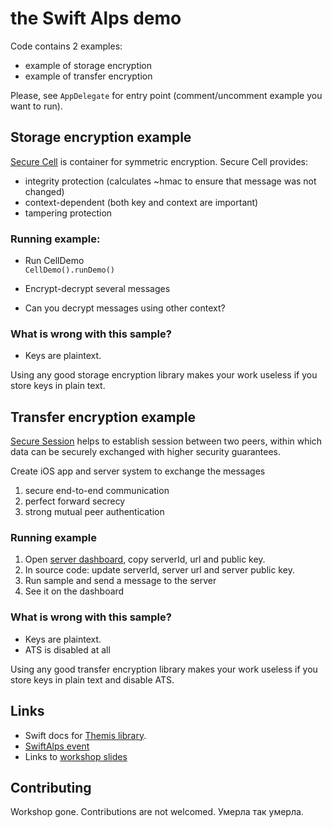 # the Swift Alps demo

Code contains 2 examples:

- example of storage encryption
- example of transfer encryption


Please, see `AppDelegate` for entry point (comment/uncomment example you want to run).

## Storage encryption example 

[Secure Cell](https://github.com/cossacklabs/themis/wiki/Secure-Cell-cryptosystem) is container for symmetric encryption. Secure Cell provides:

- integrity protection (calculates ~hmac to ensure that message was not changed)
- context-dependent (both key and context are important)
- tampering protection


### Running example:


- Run CellDemo<br/>
  `CellDemo().runDemo()`
  
- Encrypt-decrypt several messages
- Can you decrypt messages using other context?

### What is wrong with this sample?
- Keys are plaintext.

Using any good storage encryption library makes your work useless if you store keys in plain text.


## Transfer encryption example 

[Secure Session](https://github.com/cossacklabs/themis/wiki/Secure-Session-cryptosystem) helps to establish session between two peers, within which data can be securely exchanged with higher security guarantees.

Create iOS app and server system to exchange the messages

1. secure end-to-end communication 
2. perfect forward secrecy
3. strong mutual peer authentication


### Running example 

1. Open [server dashboard](http://alps.cossacklabs.com/), copy serverId, url and public key.
2. In source code: update serverId, server url and server public key.
3. Run sample and send a message to the server
4. See it on the dashboard

### What is wrong with this sample?
- Keys are plaintext.
- ATS is disabled at all

Using any good transfer encryption library makes your work useless if you store keys in plain text and disable ATS.


## Links

- Swift docs for [Themis library](https://github.com/cossacklabs/themis/wiki/Swift-Howto).
- [SwiftAlps event](http://theswiftalps.com/)
- Links to [workshop slides](https://speakerdeck.com/vixentael/the-swift-alps-security-workshop)

## Contributing

Workshop gone. Contributions are not welcomed. Умерла так умерла.
